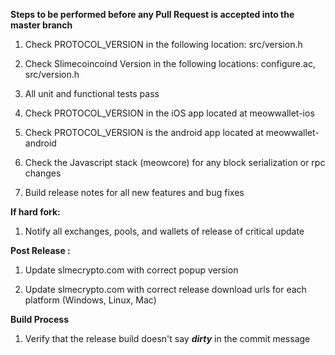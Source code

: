 **Steps to be performed before any Pull Request is accepted into the master branch**

  1. Check PROTOCOL_VERSION in the following location: src/version.h

  2. Check Slimecoincoind Version in the following locations: configure.ac, src/version.h

  3. All unit and functional tests pass

  4. Check PROTOCOL_VERSION in the iOS app located at meowwallet-ios

  5. Check PROTOCOL_VERSION is the android app located at meowwallet-android

  6. Check the Javascript stack (meowcore) for any block serialization or rpc changes
  
  7. Build release notes for all new features and bug fixes

**If hard fork:**

  1. Notify all exchanges, pools, and wallets of release of critical update

**Post Release :**

  1. Update slmecrypto.com with correct popup version
  
  2. Update slmecrypto.com with correct release download urls for each platform (Windows, Linux, Mac)

**Build Process**

  1. Verify that the release build doesn't say ***dirty*** in the commit message

